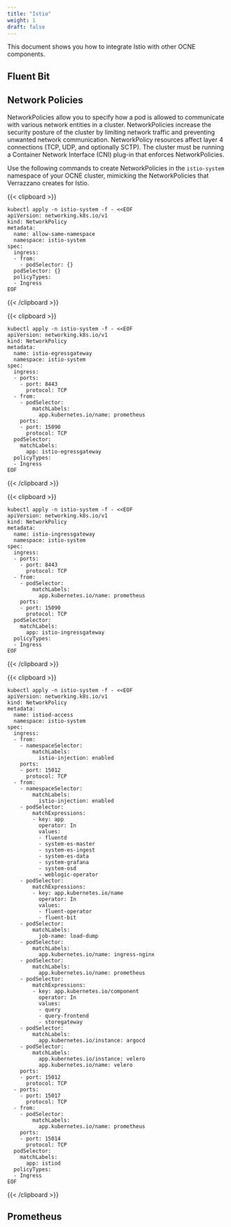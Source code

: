 ```yaml
---
title: "Istio"
weight: 1
draft: false
---
```

This document shows you how to integrate Istio with other OCNE components.

## Fluent Bit
## Network Policies
NetworkPolicies allow you to specify how a pod is allowed to communicate with various network entities in a cluster. NetworkPolicies increase the security posture of the cluster by limiting network traffic and preventing unwanted network communication. NetworkPolicy resources affect layer 4 connections (TCP, UDP, and optionally SCTP). The cluster must be running a Container Network Interface (CNI) plug-in that enforces NetworkPolicies.

Use the following commands to create NetworkPolicies in the `istio-system` namespace of your OCNE cluster, mimicking the NetworkPolicies that Verrazzano creates for Istio.

{{< clipboard >}}
<div class="highlight">

```
kubectl apply -n istio-system -f - <<EOF
apiVersion: networking.k8s.io/v1
kind: NetworkPolicy
metadata:
  name: allow-same-namespace
  namespace: istio-system
spec:
  ingress:
  - from:
    - podSelector: {}
  podSelector: {}
  policyTypes:
  - Ingress
EOF
```
</div>
{{< /clipboard >}}

{{< clipboard >}}
<div class="highlight">

```
kubectl apply -n istio-system -f - <<EOF
apiVersion: networking.k8s.io/v1
kind: NetworkPolicy
metadata:
  name: istio-egressgateway
  namespace: istio-system
spec:
  ingress:
  - ports:
    - port: 8443
      protocol: TCP
  - from:
    - podSelector:
        matchLabels:
          app.kubernetes.io/name: prometheus
    ports:
    - port: 15090
      protocol: TCP
  podSelector:
    matchLabels:
      app: istio-egressgateway
  policyTypes:
  - Ingress
EOF
```
</div>
{{< /clipboard >}}


{{< clipboard >}}
<div class="highlight">

```
kubectl apply -n istio-system -f - <<EOF
apiVersion: networking.k8s.io/v1
kind: NetworkPolicy
metadata:
  name: istio-ingressgateway
  namespace: istio-system
spec:
  ingress:
  - ports:
    - port: 8443
      protocol: TCP
  - from:
    - podSelector:
        matchLabels:
          app.kubernetes.io/name: prometheus
    ports:
    - port: 15090
      protocol: TCP
  podSelector:
    matchLabels:
      app: istio-ingressgateway
  policyTypes:
  - Ingress
EOF
```
</div>
{{< /clipboard >}}

{{< clipboard >}}
<div class="highlight">

```
kubectl apply -n istio-system -f - <<EOF
apiVersion: networking.k8s.io/v1
kind: NetworkPolicy
metadata:
  name: istiod-access
  namespace: istio-system
spec:
  ingress:
  - from:
    - namespaceSelector:
        matchLabels:
          istio-injection: enabled
    ports:
    - port: 15012
      protocol: TCP
  - from:
    - namespaceSelector:
        matchLabels:
          istio-injection: enabled
    - podSelector:
        matchExpressions:
        - key: app
          operator: In
          values:
          - fluentd
          - system-es-master
          - system-es-ingest
          - system-es-data
          - system-grafana
          - system-osd
          - weblogic-operator
    - podSelector:
        matchExpressions:
        - key: app.kubernetes.io/name
          operator: In
          values:
          - fluent-operator
          - fluent-bit
    - podSelector:
        matchLabels:
          job-name: load-dump
    - podSelector:
        matchLabels:
          app.kubernetes.io/name: ingress-nginx
    - podSelector:
        matchLabels:
          app.kubernetes.io/name: prometheus
    - podSelector:
        matchExpressions:
        - key: app.kubernetes.io/component
          operator: In
          values:
          - query
          - query-frontend
          - storegateway
    - podSelector:
        matchLabels:
          app.kubernetes.io/instance: argocd
    - podSelector:
        matchLabels:
          app.kubernetes.io/instance: velero
          app.kubernetes.io/name: velero
    ports:
    - port: 15012
      protocol: TCP
  - ports:
    - port: 15017
      protocol: TCP
  - from:
    - podSelector:
        matchLabels:
          app.kubernetes.io/name: prometheus
    ports:
    - port: 15014
      protocol: TCP
  podSelector:
    matchLabels:
      app: istiod
  policyTypes:
  - Ingress
EOF
```
</div>
{{< /clipboard >}}

## Prometheus
